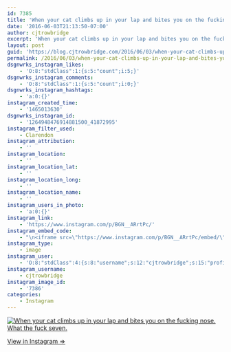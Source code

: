```yaml
---
id: 7385
title: 'When your cat climbs up in your lap and bites you on the fucking nose. What the fuck seven.'
date: '2016-06-03T21:13:50-07:00'
author: cjtrowbridge
excerpt: 'When your cat climbs up in your lap and bites you on the fucking nose. What the fuck seven.'
layout: post
guid: 'https://blog.cjtrowbridge.com/2016/06/03/when-your-cat-climbs-up-in-your-lap-and-bites-you-on-the-fucking-nose-what-the-fuck-seven/'
permalink: /2016/06/03/when-your-cat-climbs-up-in-your-lap-and-bites-you-on-the-fucking-nose-what-the-fuck-seven/
dsgnwrks_instagram_likes:
    - 'O:8:"stdClass":1:{s:5:"count";i:5;}'
dsgnwrks_instagram_comments:
    - 'O:8:"stdClass":1:{s:5:"count";i:0;}'
dsgnwrks_instagram_hashtags:
    - 'a:0:{}'
instagram_created_time:
    - '1465013630'
dsgnwrks_instagram_id:
    - '1264948476914881500_41872995'
instagram_filter_used:
    - Clarendon
instagram_attribution:
    - ''
instagram_location:
    - ''
instagram_location_lat:
    - ''
instagram_location_long:
    - ''
instagram_location_name:
    - ''
instagram_users_in_photo:
    - 'a:0:{}'
instagram_link:
    - 'https://www.instagram.com/p/BGN__ARrtPc/'
instagram_embed_code:
    - "\n<iframe src=\"https://www.instagram.com/p/BGN__ARrtPc/embed/\" width=\"612\" height=\"710\" frameborder=\"0\" scrolling=\"no\" allowtransparency=\"true\" class=\"insta-image-embed\"></iframe>\n"
instagram_type:
    - image
instagram_user:
    - 'O:8:"stdClass":4:{s:8:"username";s:12:"cjtrowbridge";s:15:"profile_picture";s:95:"https://scontent.cdninstagram.com/t51.2885-19/s150x150/13259063_566228746871906_714207650_a.jpg";s:2:"id";s:8:"41872995";s:9:"full_name";s:13:"CJ Trowbridge";}'
instagram_username:
    - cjtrowbridge
instagram_image_id:
    - '7386'
categories:
    - Instagram
---
```


[![When your cat climbs up in your lap and bites you on the fucking nose. What the fuck seven.](https://blog.cjtrowbridge.com/wp-content/uploads/2016/06/1465013630-1-1.jpg)](https://www.instagram.com/p/BGN__ARrtPc/)

[View in Instagram ⇒](https://www.instagram.com/p/BGN__ARrtPc/)